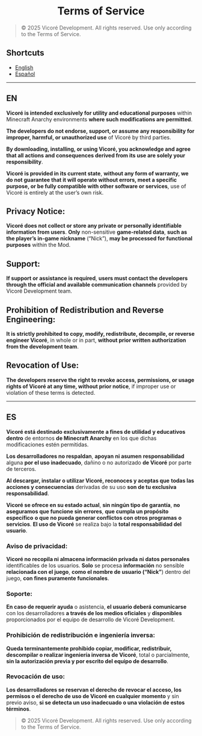  <h1 align="center">Terms of Service </h1>

> © 2025 Vicoré Development. All rights reserved.
Use only according to the Terms of Service.

## Shortcuts

- [English](#en)
- [Español](#es)

---

## EN 

**Vicoré is intended exclusively for utility and educational purposes** within Minecraft Anarchy environments **where such modifications are permitted**.

 
**The developers do not endorse, support, or assume any responsibility for improper, harmful, or unauthorized use** of Vicoré by third parties.

 
**By downloading, installing, or using Vicoré, you acknowledge and agree that all actions and consequences derived from its use are solely your responsibility**.

 
**Vicoré is provided in its current state**, **without any form of warranty, we do not guarantee that it will operate without errors, meet a specific purpose, or be fully compatible with other software or services**, use of Vicoré is entirely at the user’s own risk.
﻿
## Privacy Notice:
**Vicoré does not collect or store any private or personally identifiable information from users**. **Only** non-sensitive **game-related data**, **such as the player’s in-game nickname** (“Nick”), **may be processed for functional purposes** within the Mod.
﻿
## Support:
**If support or assistance is required**, **users must contact the developers through the official and available communication channels** provided by Vicoré Development team.
﻿
## Prohibition of Redistribution and Reverse Engineering:
**It is strictly prohibited to copy, modify, redistribute, decompile, or reverse engineer Vicoré**, in whole or in part, **without prior written authorization from the development team**.
﻿
## Revocation of Use:
**The developers reserve the right to revoke access, permissions, or usage rights of Vicoré at any time, without prior notice**, if improper use or violation of these terms is detected.


---
## ES

**Vicoré está destinado exclusivamente** **a fines de utilidad** **y educativos** **dentro** de entornos **de Minecraft Anarchy** en los que dichas modificaciones estén permitidas.

**Los desarrolladores no respaldan**, **apoyan** **ni asumen** **responsabilidad** alguna **por el uso inadecuado**, dañino o no autorizado **de Vicoré** por parte de terceros.

**Al descargar, instalar o utilizar Vicoré, reconoces y aceptas que** **todas las acciones y consecuencias** derivadas de su uso **son de tu exclusiva responsabilidad**.

**Vicoré se ofrece en su estado actual**, **sin ningún tipo de garantía**, **no aseguramos que funcione sin errores**, **que cumpla un propósito específico** **o que no pueda generar conflictos con otros programas** **o servicios**. **El uso de Vicoré** se realiza bajo la **total responsabilidad del usuario**.

### Aviso de privacidad:
**Vicoré no recopila ni almacena información privada** **ni datos personales** identificables de los usuarios. **Solo** se procesa **información** no sensible **relacionada con el juego**, **como el **nombre de usuario (**“Nick”**) dentro del juego, **con fines puramente funcionales**.

### Soporte:
**En caso de requerir ayuda** o asistencia, **el usuario deberá** **comunicarse** con los desarrolladores **a través de los medios oficiales** y **disponibles** proporcionados por el equipo de desarrollo de Vicoré Development.

### Prohibición de redistribución e ingeniería inversa:
**Queda terminantemente prohibido copiar, modificar, redistribuir, descompilar o realizar ingeniería inversa de Vicoré**, total o parcialmente, **sin la autorización previa y por escrito del equipo de desarrollo**.

### Revocación de uso:
**Los desarrolladores se reservan el derecho de revocar el acceso, los permisos o el derecho de uso de Vicoré en cualquier momento** y sin previo aviso, **si se detecta un uso inadecuado o una violación de estos términos**.


> © 2025 Vicoré Development. All rights reserved. Use only according to the Terms of Service.

